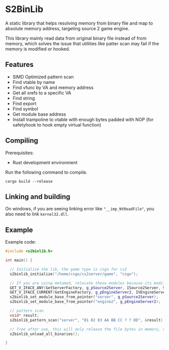 # S2BinLib

A static library that helps resolving memory from binary file and map to absolute memory address, targeting source 2 game engine.

This library mainly read data from original binary file instead of from memory, which solves the issue that utilities like patter scan may fail if the memory is modified or hooked.

## Features

- SIMD Optimized pattern scan
- Find vtable by name
- Find vfunc by VA and memory address
- Get all xrefs to a specific VA
- Find string
- Find export
- Find symbol
- Get module base address
- Install trampoline to vtable with enough bytes padded with NOP (for safetyhook to hook empty virtual function)

## Compiling

Prerequisites:
- Rust development environment

Run the following command to compile. 
```
cargo build --release
```

## Linking and building

On windows, if you are seeing linking error like `"__imp_NtReadFile"`, you also need to link `kernel32.dll`.

## Example

Example code:

```cpp
#include <s2binlib.h>

int main() {

  // Initialize the lib, the game type is csgo for cs2
  s2binlib_initialize("/home/csgo/cs2server/game", "csgo");

  // If you are using metamod, relocate these modules because its modified
  GET_V_IFACE_ANY(GetServerFactory, g_pSource2Server, ISource2Server, SOURCE2SERVER_INTERFACE_VERSION);
  GET_V_IFACE_CURRENT(GetEngineFactory, g_pEngineServer2, IVEngineServer2, SOURCE2ENGINETOSERVER_INTERFACE_VERSION);
  s2binlib_set_module_base_from_pointer("server", g_pSource2Server);
  s2binlib_set_module_base_from_pointer("engine2", g_pEngineServer2);

  // pattern scan
  void* result;
  s2binlib_pattern_scan("server", "01 02 03 AA BB CC ? ? DD", &result);

  // free after use, this will only release the file bytes in memory, dumped xref and other information will still be cached
  s2binlib_unload_all_binaries();

}